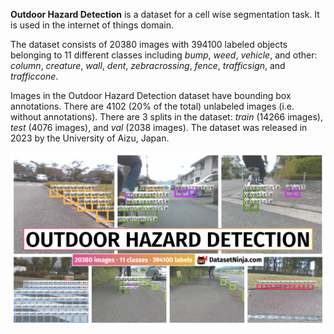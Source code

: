 **Outdoor Hazard Detection** is a dataset for a cell wise segmentation task. It is used in the internet of things domain. 

The dataset consists of 20380 images with 394100 labeled objects belonging to 11 different classes including *bump*, *weed*, *vehicle*, and other: *column*, *creature*, *wall*, *dent*, *zebracrossing*, *fence*, *trafficsign*, and *trafficcone*.

Images in the Outdoor Hazard Detection dataset have bounding box annotations. There are 4102 (20% of the total) unlabeled images (i.e. without annotations). There are 3 splits in the dataset: *train* (14266 images), *test* (4076 images), and *val* (2038 images). The dataset was released in 2023 by the University of Aizu, Japan.

<img src="https://github.com/dataset-ninja/outdoor-hazard-detection/raw/main/visualizations/poster.png">
